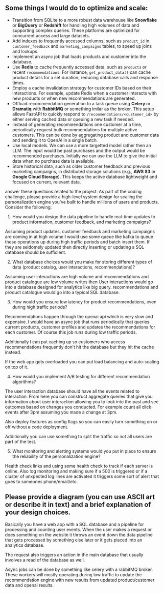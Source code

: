 ## Some things I would do to optimize and scale:

- Transition from SQLite to a more robust data warehouse like **Snowflake** or **BigQuery** or **Redshift** for handling high volumes of data and supporting complex queries. These platforms are optimized for concurrent access and large datasets.
- Add indexes to frequently accessed columns, such as `product_id` in `customer_feedback` and `marketing_campaigns` tables, to speed up joins and lookups.
- Implement an async job that loads products and customer into the database.
- Use **Redis** to cache frequently accessed data, such as `products` or recent `recommendations`. For instance, `get_product_data()` can cache product details for a set duration, reducing database calls and response times.
- Employ a cache invalidation strategy for customer IDs based on their interactions. For example, update Redis when a customer interacts with new products or when new recommendations are generated.
- Offload recommendation generation to a task queue using **Celery** or **Dramatiq** with **RabbitMQ** or something imilar  as the broker. This setup allows FastAPI to quickly respond to `/recommendations/<customer_id>` by either serving cached data or queuing a new task if needed.
- Instead of generating recommendations one customer at a time, periodically request bulk recommendations for multiple active customers. This can be done by aggregating product and customer data and sending it to OpenAI in a single batch.
- Use local models. We can use a more targetted model rather then an LLM. The input would be past purchases and the output would be recommended purchases. Initially we can use the LLM to give the initial data when no purchase data is available. 
- Store historical data, such as older customer feedback and previous marketing campaigns, in distributed storage solutions (e.g., **AWS S3** or **Google Cloud Storage**). This keeps the active database lightweight and focused on current, relevant data.

answer these questions related to the project:
As part of the coding challenge, please provide a high-level system design for scaling the
personalization engine you&#39;ve built to handle millions of users and products. Consider the
following:
1. How would you design the data pipeline to handle real-time updates to product
information, customer feedback, and marketing campaigns?

Assuming product updates, customer feedback and marketing campaigns are coming in at high volume I would use some 
queue like kafka to queue these operations up during high traffic periods and batch insert them. If they are seldomely
updated then directly inserting or updating a SQL database should be sufficient. 

2. What database choices would you make for storing different types of data (product
catalog, user interactions, recommendations)?

Assuming user interactions are high volume and recommendations and product catalogue are low volume writes then
User interactions would go into a database designed for analytics like big query. recommendations and product catalogue
would go into a typical SQL database. 

3. How would you ensure low latency for product recommendations, even during high
traffic periods?

Recommendations happen through the openai api which is very slow and expensive. I would have an async job that runs
periodically that queries current products, customer profiles and updates the recommendations for each customer. Of 
course this job runs during low traffic periods.

Additionally I can put caching up so customers who access recommendations frequently don't hit the database but they
hit the cache instead. 

If the web app gets overloaded you can put load balancing and auto-scaling on top of it. 

4. How would you implement A/B testing for different recommendation algorithms?

The user interaction database should have all the events related to interaction. From here you can construct aggregate
queries that give you information about user interaction allowing you to look into the past and see outcomes based
on changes you conducted. For example count all click events after 3pm assuming you made a change at 3pm. 

Also deploy features as config flags so you can easily turn something on or off without a code deployment. 

Additionally you can use something to split the traffic so not all users are part of the test. 

5. What monitoring and alerting systems would you put in place to ensure the reliability of
the personalization engine?

Health check links and using some health check to track if each server is online. Also log monitoring and making sure
if a 500 is triggered or if a cluster of unxpected log lines are activated it triggers some sort of alert that goes
to someones phone/email/etc. 



Please provide a diagram (you can use ASCII art or describe it in text) and a brief explanation of
your design choices.
--------
Basically you have a web app with a SQL database and a pipeline for processing and counting user events.
When the user makes a request or does something on the website it throws an event down the data pipeline that gets
processed by something else later or it gets placed into an analytics database. 

The request also triggers an action in the main database that usually involves a read of the database as well. 

Async jobs can be done by something like celery with a rabbitMQ broker. These workers will mostly operating during low traffic
to update the recommendation engine with new results from updated product/customer data and openai results. 